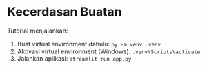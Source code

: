# Kecerdasan Buatan

Tutorial menjalankan:
1. Buat virtual environment dahulu: ```py -m venv .venv```
2. Aktivasi virtual environment (Windows): ```.venv\Scripts\activate```
3. Jalankan aplikasi: ```streamlit run app.py```
